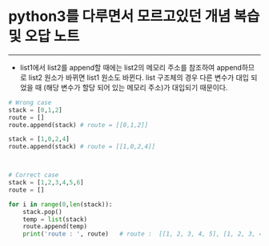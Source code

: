 # python3를 다루면서 모르고있던 개념 복습 및 오답 노트

---

- list1에서 list2를 append할 때에는 list2의 메모리 주소를 참조하여 append하므로 list2 원소가 바뀌면 list1 원소도 바뀐다.
list 구조체의 경우 다른 변수가 대입 되었을 때 (해당 변수가 할당 되어 있는 메모리 주소)가 대입되기 때문이다. 
```python
# Wrong case
stack = [0,1,2]
route = []
route.append(stack) # route = [[0,1,2]]

stack = [1,0,2,4]
route.append(stack) # route = [[1,0,2,4]]



# Correct case
stack = [1,2,3,4,5,6]
route = []

for i in range(0,len(stack)):
    stack.pop()
    temp = list(stack)
    route.append(temp)
    print('route : ', route)   # route :  [[1, 2, 3, 4, 5], [1, 2, 3, 4], [1, 2, 3], [1, 2], [1], []]

```
